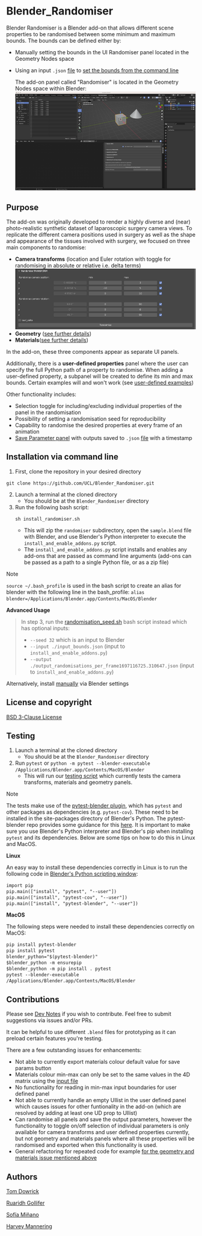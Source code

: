 # Blender_Randomiser


Blender Randomiser is a Blender add-on that allows different scene properties to be randomised between some minimum and maximum bounds. The bounds can be defined either by:
 - Manually setting the bounds in the UI Randomiser panel located in the Geometry Nodes space
 - Using an input `.json` [file](/input_bounds.json) to [set the bounds from the command line](/docs/input_output.md)


   The add-on panel called "Randomiser" is located in the Geometry Nodes space within Blender:
   ![Addon_location](/docs/images/Addon_location.png)


## Purpose

The add-on was originally developed to render a highly diverse and (near) photo-realistic synthetic dataset of laparoscopic surgery camera views. To replicate the different camera positions used in surgery as well as the shape and appearance of the tissues involved with surgery, we focused on three main components to randomise:
 - **Camera transforms** (location and Euler rotation with toggle for randomising in absolute or relative i.e. delta terms) ![camera_transforms](/docs/images/Transforms_panel.png)
 - **Geometry** ([see further details](/docs/Materials_geometry_panel.md))
 - **Materials**([see further details](/docs/Materials_geometry_panel.md))

In the add-on, these three components appear as separate UI panels.

 Additionally, there is a **user-defined properties** panel where the user can specify the full Python path of a property to randomise.  When adding a user-defined property, a subpanel will be created to define its min and max bounds. Certain examples will and won't work (see [user-defined examples](/docs/user_defined_panel.md))

  Other functionality includes:
   - Selection toggle for including/excluding individual properties of the panel in the randomisation
   - Possibility of setting a randomisation seed for reproducibility
   - Capability to randomise the desired properties at every frame of an animation
   - [Save Parameter panel](/docs/input_output.md) with outputs saved to `.json` [file](/output_randomisations_per_frame1697116725.310647.json) with a timestamp


 ## Installation via command line
1. First, clone the repository in your desired directory
```
git clone https://github.com/UCL/Blender_Randomiser.git
```
2. Launch a terminal at the cloned directory
    - You should be at the `Blender_Randomiser` directory
3. Run the following bash script:
    ```
    sh install_randomiser.sh
    ```
    - This will zip the `randomiser` subdirectory, open the `sample.blend` file with Blender, and use Blender's Python interpreter to execute the `install_and_enable_addons.py` script.
    - The `install_and_enable_addons.py` script installs and enables any add-ons that are passed as command line arguments (add-ons can be passed as a path to a single Python file, or as a zip file)

> [!NOTE]
>  `source ~/.bash_profile` is used in the bash script to create an alias for blender with the following line in the bash_profile:
> `alias blender=/Applications/Blender.app/Contents/MacOS/Blender`

**Advanced Usage**

>  In step 3, run the [randomisation_seed.sh](/randomisation_seed.sh) bash script instead which has optional inputs:
> - `--seed 32` which is an input to Blender
> - `--input ./input_bounds.json` (input to `install_and_enable_addons.py`)
> - `--output ./output_randomisations_per_frame1697116725.310647.json` (input to `install_and_enable_addons.py`)

Alternatively, install [manually](/docs/Install_addon_manually.md) via Blender settings

 ## License and copyright

 [BSD 3-Clause License](/LICENSE)

 ## Testing

 1. Launch a terminal at the cloned directory
    - You should be at the `Blender_Randomiser` directory
 2. Run `pytest` or `python -m pytest --blender-executable /Applications/Blender.app/Contents/MacOS/Blender`
    - This will run our [testing script](/tests/test_integration/test_installing_and_enabling.py) which currently tests the camera transforms, materials and geometry panels.


> [!NOTE]
The tests make use of the [pytest-blender plugin](https://github.com/mondeja/pytest-blender#pytest-blender), which has `pytest` and other packages as dependencies (e.g. `pytest-cov`). These need to be installed in the site-packages directory of Blender's Python. The pytest-blender repo provides some guidance for this [here](https://github.com/mondeja/pytest-blender#usage). It is important to make sure you use Blender's Python interpreter and Blender's pip when installing `pytest` and its dependencies. Below are some tips on how to do this in Linux and MacOS.

**Linux**

An easy way to install these dependencies correctly in Linux is to run the following code in [Blender's Python scripting window](https://docs.blender.org/api/current/info_quickstart.html#running-scripts):
```
import pip
pip.main(["install", "pytest", "--user"])
pip.main(["install", "pytest-cov", "--user"])
pip.main(["install", "pytest-blender", "--user"])
```


**MacOS**

The following steps were needed to install these dependencies correctly on MacOS:
```
pip install pytest-blender
pip install pytest
blender_python="$(pytest-blender)"
$blender_python -m ensurepip
$blender_python -m pip install . pytest
pytest --blender-executable /Applications/Blender.app/Contents/MacOS/Blender
```

 ## Contributions

 Please see [Dev Notes](./docs/Dev_notes.md) if you wish to contribute. Feel free to submit suggestions via issues and/or PRs.

 It can be helpful to use different `.blend` files for prototyping as it can preload certain features you're testing.

 There are a few outstanding issues for enhancements:
 - Not able to currently export materials colour default value for save params button
 - Materials colour min-max can only be set to the same values in the 4D matrix using the [input file](/input_bounds.json)
 - No functionality for reading in min-max input boundaries for user defined panel
 - Not able to currently handle an empty UIlist in the user defined panel which causes issues for other funtionality in the add-on (which are resolved by adding at least one UD prop to UIlist)
 - Can randomise all panels and save the output parameters, however the functionality to toggle on/off selection of individual parameters is only available for camera transforms and user defined properties currently, but not geometry and materials panels where all these properties will be randomised and exported when this functionality is used.
 - General refactoring for repeated code for example [for the geometry and materials issue mentioned above](/randomiser/utils/list_props_to_randomise.py)


 ## Authors

[Tom Dowrick](https://github.com/tdowrick)

[Ruaridh Gollifer](https://github.com/ruaridhg)

[Sofía Miñano](https://github.com/sfmig)

[Harvey Mannering](https://github.com/harveymannering)
